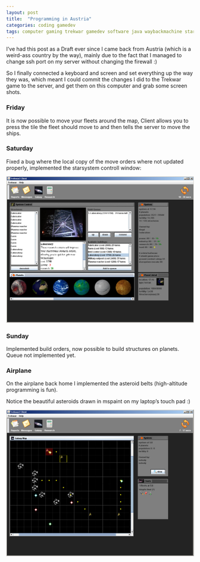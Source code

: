 ```yaml
---
layout: post
title:  "Programming in Austria"
categories: coding gamedev
tags: computer gaming trekwar gamedev software java waybackmachine startrek
---
```

I’ve had this post as a Draft ever since I came back from Austria (which is a weird-ass country by the way), mainly due to the fact that I managed to change ssh port on my server without changing the firewall :)

So I finally connected a keyboard and screen and set everything up the way they was, which meant I could commit the changes I did to the Trekwar game to the server, and get them on this computer and grab some screen shots.

### Friday
It is now possible to move your fleets around the map, Client allows you to press the tile the fleet should move to and then tells the server to move the ships.

### Saturday
Fixed a bug where the local copy of the move orders where not updated properly, implemented the starsystem controll window:

![Trekwar starsystem control window](/images/2008-trekwar-systemview.jpg)

### Sunday
Implemented build orders, now possible to build structures on planets. Queue not implemented yet.

### Airplane
On the airplane back home I implemented the asteroid belts (high-altitude programming is fun).

Notice the beautiful asteroids drawn in mspaint on my laptop’s touch pad :)

![Trekwar map and asteroids](/images/2008-trekwar-austria.jpg)
